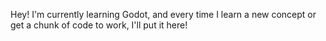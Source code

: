 Hey! I'm currently learning Godot, and every time I learn a new concept or get a chunk of code to work, I'll put it here!
